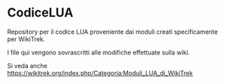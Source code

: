 # CodiceLUA
Repository per il codice LUA proveniente dai moduli creati specificamente per WikiTrek.

I file qui vengono sovrascritti alle modifiche effettuate sulla wiki.

Si veda anche https://wikitrek.org/index.php/Categoria:Moduli_LUA_di_WikiTrek
